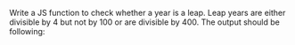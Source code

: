 Write a JS function to check whether a year is a leap. Leap years are either divisible by 4 but not by 100 or are divisible by 400. The output should be following:
